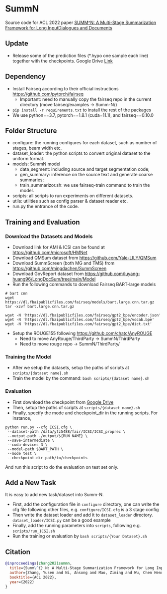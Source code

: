 # SummN

Source code for ACL 2022 paper [SUMM^N: A Multi-Stage Summarization Framework for Long InputDialogues and Documents](https://arxiv.org/pdf/2110.10150.pdf)

## Update

- Release some of the prediction files (*.hypo one sample each line) together with the checkpoints. Google Drive [Link](https://drive.google.com/drive/folders/1_2ULrbeQcYN3It99QnqUcWAlU-zu-ceP?usp=sharing)

## Dependency

- Install Fairseq according to their official instructions https://github.com/pytorch/fairseq
  - Important: need to manually copy the fairseq repo in the current directory (move fairseq/examples -> Summ-N/)
- `pip install -r requirements.txt` to install the rest of the packages
- We use python==3.7, pytorch==1.8.1 (cuda=11.1), and fairseq==0.10.0

## Folder Structure

- configure: the running configures for each dataset, such as number of stages, beam width etc.
- dataset_loader: the python scripts to convert original dataset to the uniform format.
- models: SummN model
  - data_segment: including source and target segmentation code;
  - gen_summary: inference on the source text and generate coarse summaries;
  - train_summarizor.sh: we use fairseq-train command to train the model.
- scripts: all scripts to run experiments on different datasets.
- utils: utilities such as config parser & dataset reader etc.
- run.py the entrance of the code.

## Training and Evaluation

### Download the Datasets and Models

- Download link for AMI & ICSI can be found at https://github.com/microsoft/HMNet
- Download QMSum dataset from https://github.com/Yale-LILY/QMSum
- Download SummScreen (both MG and TMS) from https://github.com/mingdachen/SummScreen
- Download GovReport dataset from https://github.com/luyang-huang96/LongDocSum/tree/main/Model
- Run the following commands to download Fairseq BART-large models

```shell
# bart cnn
wget https://dl.fbaipublicfiles.com/fairseq/models/bart.large.cnn.tar.gz
tar -xzvf bart.large.cnn.tar.gz

wget -N 'https://dl.fbaipublicfiles.com/fairseq/gpt2_bpe/encoder.json'
wget -N 'https://dl.fbaipublicfiles.com/fairseq/gpt2_bpe/vocab.bpe'
wget -N 'https://dl.fbaipublicfiles.com/fairseq/gpt2_bpe/dict.txt'
```

- Setup the ROUGE155 following https://github.com/chatc/AnyROUGE
  - Need to move AnyRouge/ThirdParty -> SummN/ThirdParty
  - Need to move rouge repo -> SummN/ThirdParty/

### Training the Model

- After we setup the datasets, setup the paths of scripts at `scripts/{dataset name}.sh`
- Train the model by the command: `bash scripts/{dataset name}.sh`

### Evaluation

- First download the checkpoint from [Google Drive](https://drive.google.com/drive/folders/1_2ULrbeQcYN3It99QnqUcWAlU-zu-ceP?usp=sharing)
- Then, setup the paths of scripts at `scripts/{dataset name}.sh`
- Finally, specify the mode and checkpoint_dir in the running scripts. For instance,

```shell
python run.py --cfg ICSI.cfg \
 --dataset-path /data/yfz5488/fair/ICSI/ICSI_proprec \
 --output-path ./output/${RUN_NAME} \
 --save-intermediate \
 --cuda-devices 3 \
 --model-path $BART_PATH \
 --mode test \
 --checkpoint-dir path/to/checkpoints
```

And run this script to do the evaluation on test set only.

## Add a New Task

It is easy to add new task/dataset into Summ-N.

- First, add the configuration file in `configure` directory, one can write the cfg file following other files, e.g. `configure/ICSI.cfg` is a 3 stage config
- Then write the dataset loader and add it to `dataset_loader` directory. `dataset_loader/ICSI.py` can be a good example
- Finally, add the running parameters into `scripts`, following e.g. `scripts/run_ICSI.sh`
- Run the training or evaluation by `bash scripts/{Your Dataset}.sh`

## Citation

```bibtex
@inproceedings{zhang2021summn,
  title={Summ\^{} N: A Multi-Stage Summarization Framework for Long Input Dialogues and Documents},
  author={Zhang, Yusen and Ni, Ansong and Mao, Ziming and Wu, Chen Henry and Zhu, Chenguang and Deb, Budhaditya and Awadallah, Ahmed H and Radev, Dragomir and Zhang, Rui},
  booktitle={ACL 2022},
  year={2022}
}
```
